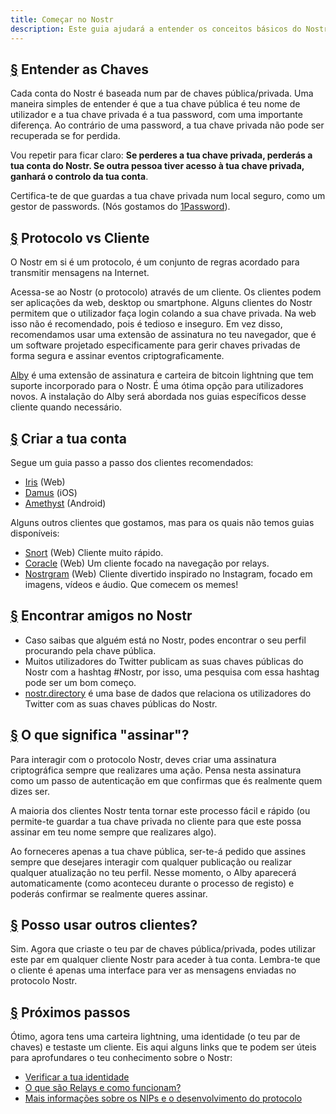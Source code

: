 ```yaml
---
title: Começar no Nostr
description: Este guia ajudará a entender os conceitos básicos do Nostr e prepará-lo-à para usar o Nostr com uma nova conta. Vamos descobrir como criar uma nova carteira lightning, criar uma conta e fazer login num cliente com segurança.
---
```


## [§](#entender-as-chaves) Entender as Chaves

Cada conta do Nostr é baseada num par de chaves pública/privada. Uma maneira simples de entender é que a tua chave pública é teu nome de utilizador e a tua chave privada é a tua password, com uma importante diferença. Ao contrário de uma password, a tua chave privada não pode ser recuperada se for perdida.

Vou repetir para ficar claro: **Se perderes a tua chave privada, perderás a tua conta do Nostr. Se outra pessoa tiver acesso à tua chave privada, ganhará o controlo da tua conta**.

Certifica-te de que guardas a tua chave privada num local seguro, como um gestor de passwords. (Nós gostamos do [1Password](https://1password.com?utm_source=nostr.how&ref=nostr.how)).

## [§](#protocolo-vs-cliente) Protocolo vs Cliente

O Nostr em si é um protocolo, é um conjunto de regras acordado para transmitir mensagens na Internet.

Acessa-se ao Nostr (o protocolo) através de um cliente. Os clientes podem ser aplicações da web, desktop ou smartphone. Alguns clientes do Nostr permitem que o utilizador faça login colando a sua chave privada. Na web isso não é recomendado, pois é tedioso e inseguro. Em vez disso, recomendamos usar uma extensão de assinatura no teu navegador, que é um software projetado especificamente para gerir chaves privadas de forma segura e assinar eventos criptograficamente.


[Alby](https://getalby.com?utm_source=nostr.how&ref=nostr.how) é uma extensão de assinatura e carteira de bitcoin lightning que tem suporte incorporado para o Nostr. É uma ótima opção para utilizadores novos. A instalação do Alby será abordada nos guias específicos desse cliente quando necessário.

## [§](#criar-a-tu-conta) Criar a tua conta

Segue um guia passo a passo dos clientes recomendados:

-   [Iris](/pt/guias/iris) (Web)
-   [Damus](/pt/guias/damus) (iOS)
-   [Amethyst](/pt/guias/amethyst) (Android)

Alguns outros clientes que gostamos, mas para os quais não temos guias disponíveis:

-   [Snort](https://snort.social?utm_source=nostr.how&ref=nostr.how) (Web) Cliente muito rápido.
-   [Coracle](https://coracle.social?utm_source=nostr.how&ref=nostr.how) (Web) Um cliente focado na navegação por relays.
-   [Nostrgram](https://nostrgram.co?utm_source=nostr.how&ref=nostr.how) (Web) Cliente divertido inspirado no Instagram, focado em imagens, vídeos e áudio. Que comecem os memes!

## [§](#encontrar-amigos) Encontrar amigos no Nostr

-   Caso saibas que alguém está no Nostr, podes encontrar o seu perfil procurando pela chave pública.
-   Muitos utilizadores do Twitter publicam as suas chaves públicas do Nostr com a hashtag #Nostr, por isso, uma pesquisa com essa hashtag pode ser um bom começo.
-   [nostr.directory](https://nostr.directory?utm_source=nostr.how&ref=nostr.how) é uma base de dados que relaciona os utilizadores do Twitter com as suas chaves públicas do Nostr.

## [§](#o-que-significa-assinar) O que significa "assinar"?

Para interagir com o protocolo Nostr, deves criar uma assinatura criptográfica sempre que realizares uma ação. Pensa nesta assinatura como um passo de autenticação em que confirmas que és realmente quem dizes ser.

A maioria dos clientes Nostr tenta tornar este processo fácil e rápido (ou permite-te guardar a tua chave privada no cliente para que este possa assinar em teu nome sempre que realizares algo).

Ao forneceres apenas a tua chave pública, ser-te-á pedido que assines sempre que desejares interagir com qualquer publicação ou realizar qualquer atualização no teu perfil. Nesse momento, o Alby aparecerá automaticamente (como aconteceu durante o processo de registo) e poderás confirmar se realmente queres assinar.

## [§](#posso-usar-outros-clientes) Posso usar outros clientes?

Sim. Agora que criaste o teu par de chaves pública/privada, podes utilizar este par em qualquer cliente Nostr para aceder à tua conta. Lembra-te que o cliente é apenas uma interface para ver as mensagens enviadas no protocolo Nostr.

## [§](#proximos-passos) Próximos passos

Ótimo, agora tens uma carteira lightning, uma identidade (o teu par de chaves) e testaste um cliente. Eis aqui alguns links que te podem ser úteis para aprofundares o teu conhecimento sobre o Nostr:

-   [Verificar a tua identidade](/pt/guides/get-verified)
-   [O que são Relays e como funcionam?](/pt/relays)
-   [Mais informações sobre os NIPs e o desenvolvimento do protocolo](/pt/the-protocol)
